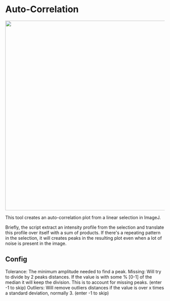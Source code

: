 # Auto-Correlation
<img src="https://github.com/alexandrebastien/ImageJ-Script-Collection/assets/699288/9f1e6b2a-2cfc-4556-bb33-d3d42be68167" width="600">

This tool creates an auto-correlation plot from a linear selection in ImageJ.

Briefly, the script extract an intensity profile from the selection and translate this profile over itself with a sum of products. If there's a repeating pattern in the selection, it will creates peaks in the resulting plot even when a lot of noise is present in the image.

## Config
Tolerance: The minimum amplitude needed to find a peak.
Missing: Will try to divide by 2 peaks distances. If the value is with some % [0-1] of the median it will keep the division. This is to account for missing peaks. (enter -1 to skip)
Outliers: Will remove outliers distances if the value is over x times a standard deviation, normally 3. (enter -1 to skip)
